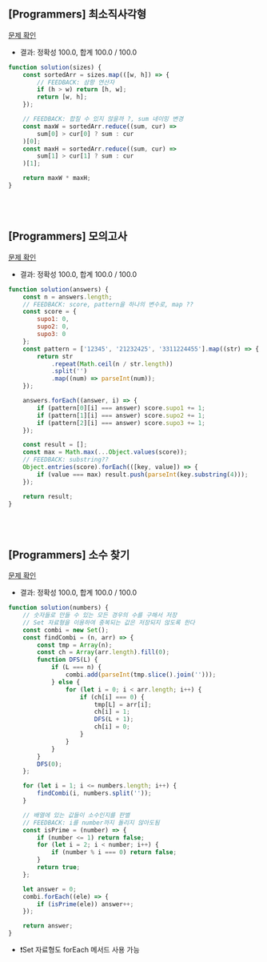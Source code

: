 ## [Programmers] 최소직사각형

[문제 확인](https://school.programmers.co.kr/learn/courses/30/lessons/86491)

-   결과: 정확성 100.0, 합계 100.0 / 100.0

```js
function solution(sizes) {
    const sortedArr = sizes.map(([w, h]) => {
        // FEEDBACK: 삼항 연산자 
        if (h > w) return [h, w];
        return [w, h];
    });

    // FEEDBACK: 합칠 수 있지 않을까 ?, sum 네이밍 변경 
    const maxW = sortedArr.reduce((sum, cur) =>
        sum[0] > cur[0] ? sum : cur
    )[0];
    const maxH = sortedArr.reduce((sum, cur) =>
        sum[1] > cur[1] ? sum : cur
    )[1];

    return maxW * maxH;
}
```

</br>
</br>

## [Programmers] 모의고사

[문제 확인](https://school.programmers.co.kr/learn/courses/30/lessons/42840)

-   결과: 정확성 100.0, 합계 100.0 / 100.0

```js
function solution(answers) {
    const n = answers.length;
    // FEEDBACK: score, pattern을 하나의 변수로, map ?? 
    const score = {
        supo1: 0,
        supo2: 0,
        supo3: 0
    };
    const pattern = ['12345', '21232425', '3311224455'].map((str) => {
        return str
            .repeat(Math.ceil(n / str.length))
            .split('')
            .map((num) => parseInt(num));
    });

    answers.forEach((answer, i) => {
        if (pattern[0][i] === answer) score.supo1 += 1;
        if (pattern[1][i] === answer) score.supo2 += 1;
        if (pattern[2][i] === answer) score.supo3 += 1;
    });

    const result = [];
    const max = Math.max(...Object.values(score));
    // FEEDBACK: substring?? 
    Object.entries(score).forEach(([key, value]) => {
        if (value === max) result.push(parseInt(key.substring(4)));
    });

    return result;
}
```

<br>
<br>

## [Programmers] 소수 찾기

[문제 확인](https://school.programmers.co.kr/learn/courses/30/lessons/42839)

-   결과: 정확성 100.0, 합계 100.0 / 100.0

```js
function solution(numbers) {
    // 숫자들로 만들 수 있는 모든 경우의 수를 구해서 저장
    // Set 자료형을 이용하여 중복되는 값은 저장되지 않도록 한다
    const combi = new Set();
    const findCombi = (n, arr) => {
        const tmp = Array(n);
        const ch = Array(arr.length).fill(0);
        function DFS(L) {
            if (L === n) {
                combi.add(parseInt(tmp.slice().join('')));
            } else {
                for (let i = 0; i < arr.length; i++) {
                    if (ch[i] === 0) {
                        tmp[L] = arr[i];
                        ch[i] = 1;
                        DFS(L + 1);
                        ch[i] = 0;
                    }
                }
            }
        }
        DFS(0);
    };

    for (let i = 1; i <= numbers.length; i++) {
        findCombi(i, numbers.split(''));
    }

    // 배열에 있는 값들이 소수인지를 판별
    // FEEDBACK: i를 number까지 돌리지 않아도됨
    const isPrime = (number) => {
        if (number <= 1) return false;
        for (let i = 2; i < number; i++) {
            if (number % i === 0) return false;
        }
        return true;
    };

    let answer = 0;
    combi.forEach((ele) => {
        if (isPrime(ele)) answer++;
    });

    return answer;
}
```

-   ❗️Set 자료형도 forEach 메서드 사용 가능
